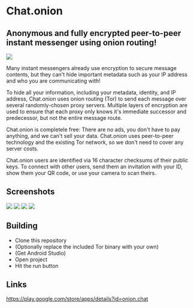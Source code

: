 # Chat.onion


## Anonymous and fully encrypted peer-to-peer instant messenger using onion routing!

![](https://raw.githubusercontent.com/onionApps/Chat.onion/master/gfx/fgx.jpg)

Many instant messengers already use encryption to secure message contents, but they can't hide important metadata such as your IP address and who you are communicating with!

To hide all your information, including your metadata, identity, and IP address, Chat.onion uses onion routing (Tor) to send each message over several randomly-chosen proxy servers. Multiple layers of encryption are used to ensure that each proxy only knows it's immediate successor and predecessor, but not the entire message route.

Chat.onion is completele free: There are no ads, you don't have to pay anything, and we can't sell your data. Chat.onion uses peer-to-peer technology and the existing Tor network, so we don't need to cover any server costs.

Chat.onion users are identified via 16 character checksums of their public keys. To connect with other users, send them an invitation with your ID, show them your QR code, or use your camera to scan theirs.


## Screenshots

![](https://raw.githubusercontent.com/onionApps/Chat.onion/master/gfx/s1.png)
![](https://raw.githubusercontent.com/onionApps/Chat.onion/master/gfx/s2.png)
![](https://raw.githubusercontent.com/onionApps/Chat.onion/master/gfx/s3.png)
![](https://raw.githubusercontent.com/onionApps/Chat.onion/master/gfx/s4.png)


## Building
- Clone this repository
- (Optionally replace the included Tor binary with your own)
- (Get Android Studio)
- Open project
- Hit the run button


## Links

https://play.google.com/store/apps/details?id=onion.chat
